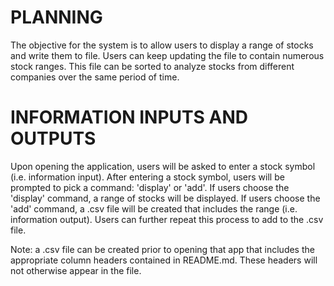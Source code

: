# PLANNING

The objective for the system is to allow users to display a range of stocks and write them to file. Users can keep updating the file to contain numerous stock ranges. This file can be sorted to analyze stocks from different companies over the same period of time.

# INFORMATION INPUTS AND OUTPUTS

Upon opening the application, users will be asked to enter a stock symbol (i.e. information input). After entering a stock symbol, users will be prompted to pick a command: 'display' or 'add'. If users choose the 'display' command, a range of stocks will be displayed. If users choose the 'add' command, a .csv file will be created that includes the range (i.e. information output). Users can further repeat this process to add to the .csv file.

Note: a .csv file can be created prior to opening that app that includes the appropriate column headers contained in README.md. These headers will not otherwise appear in the file. 
